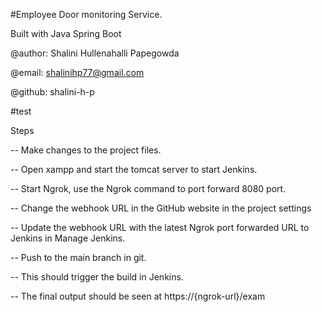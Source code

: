 #Employee Door monitoring Service.

Built with Java Spring Boot

@author: Shalini Hullenahalli Papegowda

@email: shalinihp77@gmail.com

@github: shalini-h-p

#test

Steps

-- Make changes to the project files.

-- Open xampp and start the tomcat server to start Jenkins.

-- Start Ngrok, use the Ngrok command to port forward 8080 port.

-- Change the webhook URL in the GitHub website in the project settings

-- Update the webhook URL with the latest Ngrok port forwarded URL to Jenkins in Manage Jenkins.

-- Push to the main branch in git.

-- This should trigger the build in Jenkins.

-- The final output should be seen at https://{ngrok-url}/exam

